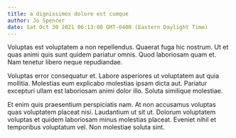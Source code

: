 ```yaml
---
title: a dignissimos dolore est cumque
author: Jo Spencer
date: Sat Oct 30 2021 06:13:00 GMT-0400 (Eastern Daylight Time)
---
```

Voluptas est voluptatem a non repellendus. Quaerat fuga hic nostrum. Ut et quas animi quis sunt quidem pariatur omnis. Quod laboriosam quam et. Nam tenetur libero neque repudiandae.

 Voluptas error consequatur et. Labore asperiores ut voluptatem aut quia mollitia. Molestias eum explicabo molestias ipsam dicta aut. Pariatur excepturi ullam est laboriosam animi dolor illo. Soluta similique molestiae.

 Et enim quis praesentium perspiciatis nam. At non accusamus voluptas quas voluptatem placeat nisi. Laudantium ut sit ut. Dolorum voluptatem voluptas et quidem laboriosam minus molestias placeat. Eveniet nihil et temporibus voluptatum vel. Non molestiae soluta sint.